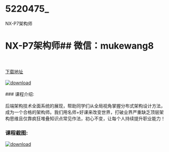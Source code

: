 # 5220475_
NX-P7架构师
# NX-P7架构师## 微信：mukewang8
<br/></br>[下载地址](http://www.36tz.cn/article/5220475 "下载地址")
<br/></br>[![download](http://36tz.cn/muke_img/2021_07_1-46-300x136.png "下载地址")](http://www.36tz.cn/article/5220475 "下载地址")
<br/></br>### 课程介绍:<br/></br>后端架构技术全面系统的展现，帮助同学们从全局视角掌握分布式架构设计方法，成为一个合格的架构师。我们用名师+好课来改变世界，打破业界严重缺乏顶层架构思维且仅靠疯狂堆叠知识点常见作法，初心不变，让每个人持续提升职业能力！

### 课程截图:
[![download](http://36tz.cn/muke_img/2021_07_2-43.png "下载地址")](http://www.36tz.cn/article/5220475 "下载地址")
